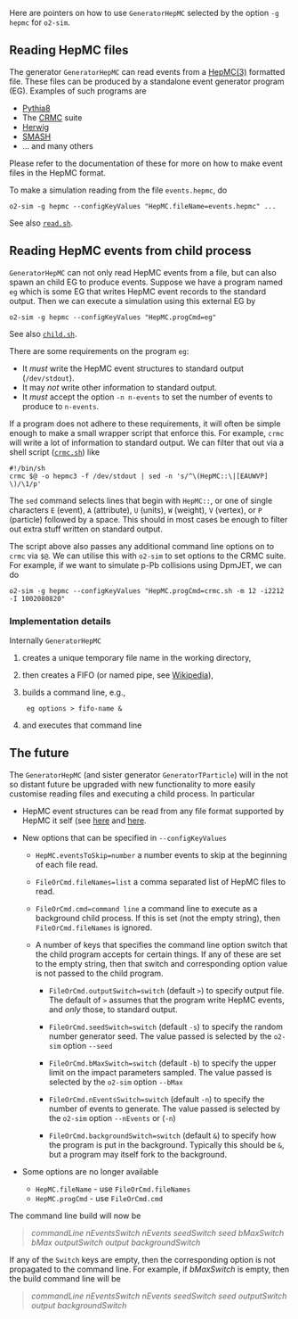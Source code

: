 <!-- doxy
\page refrunSimExamplesHepMC Example reading HepMC events
/doxy -->

Here are pointers on how to use `GeneratorHepMC` selected by the
option `-g hepmc` for `o2-sim`.

## Reading HepMC files

The generator `GeneratorHepMC` can read events from a
[HepMC(3)](http://hepmc.web.cern.ch/hepmc/) formatted file.  These
files can be produced by a standalone event generator program (EG).
Examples of such programs are

- [Pythia8](https://pythia.org)
- The [CRMC](https://gitlab.iap.kit.edu/AirShowerPhysics/crmc) suite
- [Herwig](https://herwig.hepforge.org/)
- [SMASH](https://smash-transport.github.io/)
- ... and many others

Please refer to the documentation of these for more on how to make
event files in the HepMC format.

To make a simulation reading from the file `events.hepmc`, do

    o2-sim -g hepmc --configKeyValues "HepMC.fileName=events.hepmc" ...

See also [`read.sh`](read.sh).

## Reading HepMC events from child process
`GeneratorHepMC` can not only read HepMC events from a file, but can
also spawn an child EG to produce events.  Suppose we have a program
named `eg` which is some EG that writes HepMC event records to the
standard output.  Then we can execute a simulation using this external
EG by

    o2-sim -g hepmc --configKeyValues "HepMC.progCmd=eg"

See also [`child.sh`](child.sh).

There are some requirements on the program `eg`:

- It _must_ write the HepMC event structures to standard output
  (`/dev/stdout`).
- It may _not_ write other information to standard output.
- It _must_ accept the option `-n n-events` to set the number of
  events to produce to `n-events`.

If a program does not adhere to these requirements, it will often be
simple enough to make a small wrapper script that enforce this.  For
example, `crmc` will write a lot of information to standard output.
We can filter that out via a shell script ([`crmc.sh`](crmc.sh)) like

    #!/bin/sh
    crmc $@ -o hepmc3 -f /dev/stdout | sed -n 's/^\(HepMC::\|[EAUWVP] \)/\1/p'

The `sed` command selects lines that begin with `HepMC::`, or one
of single characters `E` (event), `A` (attribute), `U` (units), `W`
(weight), `V` (vertex), or `P` (particle) followed by a space.  This
should in most cases be enough to filter out extra stuff written on
standard output.

The script above also passes any additional command line options on to
`crmc` via `$@`.  We can utilise this with `o2-sim` to set options to
the CRMC suite.  For example, if we want to simulate p-Pb collisions
using DpmJET, we can do

    o2-sim -g hepmc --configKeyValues "HepMC.progCmd=crmc.sh -m 12 -i2212 -I 1002080820"


### Implementation details

Internally `GeneratorHepMC`

1. creates a unique temporary file name in the working directory,
2. then creates a FIFO (or named pipe, see
   [Wikipedia](https://en.wikipedia.org/wiki/Named_pipe)),
3. builds a command line, e.g.,

        eg options > fifo-name &

4. and executes that command line

## The future

The `GeneratorHepMC` (and sister generator `GeneratorTParticle`) will
in the not so distant future be upgraded with new functionality to
more easily customise reading files and executing a child process.  In
particular

- HepMC event structures can be read from any file format supported by
  HepMC it self (see
  [here](http://hepmc.web.cern.ch/hepmc/group__IO.html) and
  [here](http://hepmc.web.cern.ch/hepmc/group__factory.html).

- New options that can be specified in `--configKeyValues`

  - `HepMC.eventsToSkip=number` a number events to skip at the
    beginning of each file read.

  - `FileOrCmd.fileNames=list` a comma separated list of HepMC files
    to read.

  - `FileOrCmd.cmd=command line` a command line to execute as a
    background child process.  If this is set (not the empty string),
    then `FileOrCmd.fileNames` is ignored.

  - A number of keys that specifies the command line option switch
    that the child program accepts for certain things.  If any of
    these are set to the empty string, then that switch and
    corresponding option value is not passed to the child program.

    - `FileOrCmd.outputSwitch=switch` (default `>`) to specify output
      file.  The default of `>` assumes that the program write HepMC
      events, and _only_ those, to standard output.

    - `FileOrCmd.seedSwitch=switch` (default `-s`) to specify the
      random number generator seed. The value passed is selected by
      the `o2-sim` option `--seed`

    - `FileOrCmd.bMaxSwitch=switch` (default `-b`) to specify the
       upper limit on the impact parameters sampled.  The value passed
       is selected by the `o2-sim` option `--bMax`

    - `FileOrCmd.nEventsSwitch=switch` (default `-n`) to specify the
       number of events to generate.  The value passed is selected by
       the `o2-sim` option `--nEvents` or (`-n`)

    - `FileOrCmd.backgroundSwitch=switch` (default `&`) to specify how
      the program is put in the background.  Typically this should be
      `&`, but a program may itself fork to the background.

- Some options are no longer available
  - `HepMC.fileName` - use `FileOrCmd.fileNames`
  - `HepMC.progCmd` - use `FileOrCmd.cmd`

The command line build will now be

> _commandLine_ _nEventsSwitch_ _nEvents_ _seedSwitch_ _seed_
> _bMaxSwitch_ _bMax_ _outputSwitch_ _output_ _backgroundSwitch_

If any of the `Switch` keys are empty, then the corresponding option
is not propagated to the command line.  For example, if _bMaxSwitch_
is empty, then the build command line will be

> _commandLine_ _nEventsSwitch_ _nEvents_ _seedSwitch_ _seed_
> _outputSwitch_ _output_ _backgroundSwitch_

